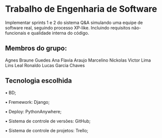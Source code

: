 # Trabalho de Engenharia de Software
Implementar sprints 1 e 2  do sistema Q&amp;A simulando uma equipe de software real, seguindo processo XP-like. Incluindo requisitos não-funcionais e qualidade interna do código.

## Membros do grupo:
Agnes Braune Guedes
Ana Flavia Araujo Marcelino
Nickolas Victor Lima Lins Leal
Ronaldo Lucas Garcia Chaves

## Tecnologia escolhida
<p>•	BD;</p>
<p>•	Fremework: Django;</p>
<p>•	Deploy: PythonAnywhere;</p>
<p>•	Sistema de controle de versões: GitHub;</p>
<p>•	Sistema de controle de projetos: Trello;</p>

